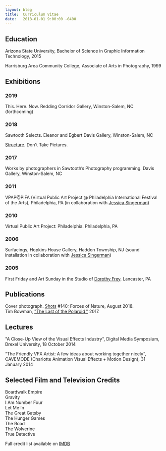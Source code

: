```yaml
---
layout: blog
title:  Curriculum Vitae
date:   2018-01-01 9:00:00 -0400
---
```



## Education

Arizona State University, Bachelor of Science in Graphic Information Technology, 2015

Harrisburg Area Community College, Associate of Arts in Photography, 1999

## Exhibitions

### 2019

This. Here. Now. Redding Corridor Gallery, Winston-Salem, NC (forthcoming)

### 2018

Sawtooth Selects. Eleanor and Egbert Davis Gallery, Winston-Salem, NC

[Structure](http://www.donttakepictures.com/gallery-structure/). Don't Take Pictures.


### 2017

Works by photographers in Sawtooth’s Photography programming. Davis Gallery, Winston-Salem, NC

### 2011

VPAP@PIFA (Virtual Public Art Project @ Philadelphia International Festival of the Arts), Philadelphia, PA (in collaboration with [Jessica Singerman](http://jessicasingerman.com/))

### 2010

Virtual Public Art Project: Philadelphia. Philadelphia, PA

### 2006

Surfacings, Hopkins House Gallery, Haddon Township, NJ (sound installation in collaboration with [Jessica Singerman](http://jessicasingerman.com/))

### 2005

First Friday and Art Sunday in the Studio of [Dorothy Frey](http://www.dorothyfrey.com/). Lancaster, PA

## Publications

Cover photograph. [Shots](http://shotsmag.com/) #140: Forces of Nature, August 2018.  
Tim Bowman, ["The Last of the Polaroid,"](projects/the-last-of-the-polaroid/) 2017.

## Lectures

"A Close-Up View of the Visual Effects Industry", Digital Media Symposium, Drexel University, 18 October 2014

“The Friendly VFX Artist: A few ideas about working together nicely”, CAVEMODE (Charlotte Animation Visual Effects + Motion Design), 31 January 2014


## Selected Film and Television Credits

Boardwalk Empire  
Gravity  
I Am Number Four  
Let Me In  
The Great Gatsby  
The Hunger Games  
The Road  
The Wolverine  
True Detective  

Full credit list available on [IMDB](https://www.imdb.com/name/nm2320204/)

